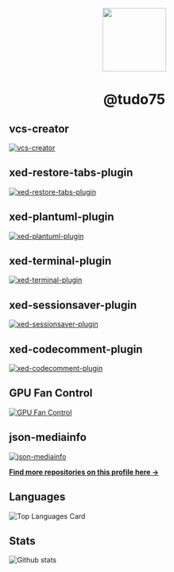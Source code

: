 <p align=center>
  <img align="center" width="128" height="128" src="https://avatars.githubusercontent.com/u/464468?v=4">
</p>
<h1 align=center>@tudo75</h1>

## vcs-creator
[![vcs-creator](https://github-readme-stats.vercel.app/api/pin/?username=tudo75&theme=darcula&repo=vcs-creator)](https://github.com/tudo75/vcs-creator)
## xed-restore-tabs-plugin
[![xed-restore-tabs-plugin](https://github-readme-stats.vercel.app/api/pin/?username=tudo75&theme=darcula&repo=xed-restore-tabs-plugin)](https://github.com/tudo75/xed-restore-tabs-plugin)
## xed-plantuml-plugin
[![xed-plantuml-plugin](https://github-readme-stats.vercel.app/api/pin/?username=tudo75&theme=darcula&repo=xed-plantuml-plugin)](https://github.com/tudo75/xed-plantuml-plugin)
## xed-terminal-plugin
[![xed-terminal-plugin](https://github-readme-stats.vercel.app/api/pin/?username=tudo75&theme=darcula&repo=xed-terminal-plugin)](https://github.com/tudo75/xed-terminal-plugin)
## xed-sessionsaver-plugin
[![xed-sessionsaver-plugin](https://github-readme-stats.vercel.app/api/pin/?username=tudo75&theme=darcula&repo=xed-sessionsaver-plugin)](https://github.com/tudo75/xed-sessionsaver-plugin)
## xed-codecomment-plugin
[![xed-codecomment-plugin](https://github-readme-stats.vercel.app/api/pin/?username=tudo75&theme=darcula&repo=xed-codecomment-plugin)](https://github.com/tudo75/xed-codecomment-plugin)
## GPU Fan Control
[![GPU Fan Control](https://github-readme-stats.vercel.app/api/pin/?username=tudo75&theme=darcula&repo=gpu-fan-control)](https://github.com/tudo75/gpu-fan-control)
## json-mediainfo
[![json-mediainfo](https://github-readme-stats.vercel.app/api/pin/?username=tudo75&theme=darcula&repo=json-mediainfo)](https://github.com/tudo75/json-mediainfo)


<a href="https://github.com/tudo75?tab=repositories"><b>Find more repositories on this profile here →</b></a>

## Languages
![Top Languages Card](https://github-readme-stats.vercel.app/api/top-langs/?username=tudo75&theme=darcula)
## Stats
![Github stats](https://github-readme-stats.vercel.app/api?username=tudo75&theme=darcula&show_icons=true&count_private=true)

